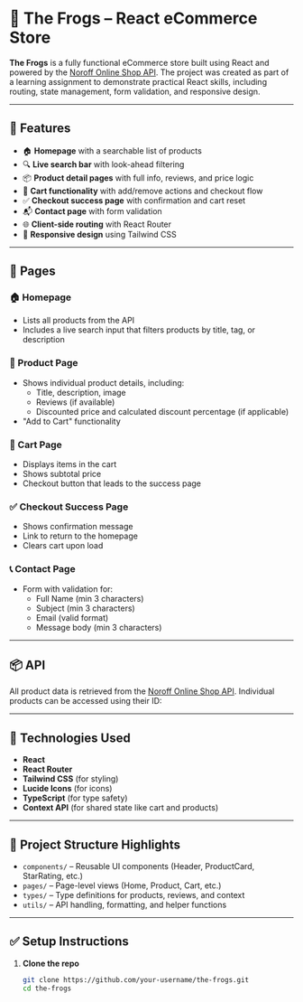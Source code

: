 # 🐸 The Frogs – React eCommerce Store

**The Frogs** is a fully functional eCommerce store built using React and powered by the [Noroff Online Shop API](https://v2.api.noroff.dev/online-shop). The project was created as part of a learning assignment to demonstrate practical React skills, including routing, state management, form validation, and responsive design.

---

## 🚀 Features

- 🏠 **Homepage** with a searchable list of products
- 🔍 **Live search bar** with look-ahead filtering
- 📦 **Product detail pages** with full info, reviews, and price logic
- 🛒 **Cart functionality** with add/remove actions and checkout flow
- ✅ **Checkout success page** with confirmation and cart reset
- 📬 **Contact page** with form validation
- 🌐 **Client-side routing** with React Router
- 🧱 **Responsive design** using Tailwind CSS

---

## 📸 Pages

### 🏠 Homepage
- Lists all products from the API
- Includes a live search input that filters products by title, tag, or description

### 📄 Product Page
- Shows individual product details, including:
  - Title, description, image
  - Reviews (if available)
  - Discounted price and calculated discount percentage (if applicable)
- "Add to Cart" functionality

### 🛒 Cart Page
- Displays items in the cart
- Shows subtotal price
- Checkout button that leads to the success page

### ✅ Checkout Success Page
- Shows confirmation message
- Link to return to the homepage
- Clears cart upon load

### 📞 Contact Page
- Form with validation for:
  - Full Name (min 3 characters)
  - Subject (min 3 characters)
  - Email (valid format)
  - Message body (min 3 characters)

---

## 📦 API

All product data is retrieved from the [Noroff Online Shop API](https://v2.api.noroff.dev/online-shop). Individual products can be accessed using their ID:



---

## 🧰 Technologies Used

- **React**
- **React Router**
- **Tailwind CSS** (for styling)
- **Lucide Icons** (for icons)
- **TypeScript** (for type safety)
- **Context API** (for shared state like cart and products)

---

## 📂 Project Structure Highlights

- `components/` – Reusable UI components (Header, ProductCard, StarRating, etc.)
- `pages/` – Page-level views (Home, Product, Cart, etc.)
- `types/` – Type definitions for products, reviews, and context
- `utils/` – API handling, formatting, and helper functions

---

## ✅ Setup Instructions

1. **Clone the repo**
   ```bash
   git clone https://github.com/your-username/the-frogs.git
   cd the-frogs
